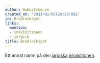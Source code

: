 ```yaml
---
author: Wahnstrom.se
created_at: '2011-01-05T20:25:08Z'
id: Brödraskapet
links:
  mention:
  - inkvisitionen
  - jargisk
title: Brödraskapet
---
```


Ett annat namn på den [jargiska][] [inkvisitionen].

  [jargiska]: jargisk
  [inkvisitionen]: inkvisitionen
